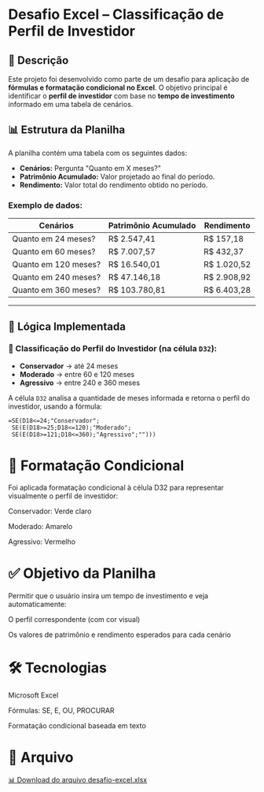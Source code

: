 # Desafio Excel – Classificação de Perfil de Investidor

## 📄 Descrição

Este projeto foi desenvolvido como parte de um desafio para aplicação de **fórmulas e formatação condicional no Excel**. O objetivo principal é identificar o **perfil de investidor** com base no **tempo de investimento** informado em uma tabela de cenários.

## 📊 Estrutura da Planilha

A planilha contém uma tabela com os seguintes dados:

- **Cenários:** Pergunta "Quanto em X meses?"
- **Patrimônio Acumulado:** Valor projetado ao final do período.
- **Rendimento:** Valor total do rendimento obtido no período.

### Exemplo de dados:

| Cenários              | Patrimônio Acumulado | Rendimento  |
|-----------------------|----------------------|-------------|
| Quanto em 24 meses?   | R$ 2.547,41          | R$ 157,18   |
| Quanto em 60 meses?   | R$ 7.007,57          | R$ 432,37   |
| Quanto em 120 meses?  | R$ 16.540,01         | R$ 1.020,52 |
| Quanto em 240 meses?  | R$ 47.146,18         | R$ 2.908,92 |
| Quanto em 360 meses?  | R$ 103.780,81        | R$ 6.403,28 |

---

## 🧠 Lógica Implementada

### 🎯 Classificação do Perfil do Investidor (na célula `D32`):

- **Conservador** → até 24 meses
- **Moderado** → entre 60 e 120 meses
- **Agressivo** → entre 240 e 360 meses

A célula `D32` analisa a quantidade de meses informada e retorna o perfil do investidor, usando a fórmula:

```excel
=SE(D18<=24;"Conservador";
 SE(E(D18>=25;D18<=120);"Moderado";
 SE(E(D18>=121;D18<=360);"Agressivo";"")))
```

# 🎨 Formatação Condicional
Foi aplicada formatação condicional à célula D32 para representar visualmente o perfil de investidor:

Conservador: Verde claro

Moderado: Amarelo

Agressivo: Vermelho

# ✅ Objetivo da Planilha
Permitir que o usuário insira um tempo de investimento e veja automaticamente:

O perfil correspondente (com cor visual)

Os valores de patrimônio e rendimento esperados para cada cenário

# 🛠️ Tecnologias
Microsoft Excel

Fórmulas: SE, E, OU, PROCURAR

Formatação condicional baseada em texto

# 📁 Arquivo
[📊 Download do arquivo desafio-excel.xlsx](./src/desafio-excel.xlsx)
